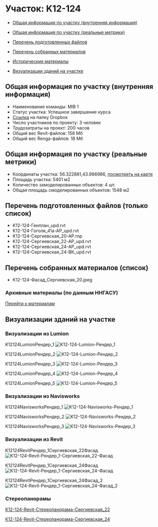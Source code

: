 # Участок: K12-124

* [Общая информация по участку (внутренняя информация)](#Chapter1)

* [Общая информация по участку (реальные метрики)](#Chapter2)

* [Перечень подготовленных файлов](#Chapter3)

* [Перечень собранных материалов](#Chapter4)

* [Исторические материалы](#Chapter5)

* [Визуализации зданий на участке](#Chapter6)

## <a id="Chapter1"></a> Общая информация по участку (внутренняя информация)
+ Наименование команды: MIB 1
+ Статус участка: Успешное завершение курса
+ [Ссылка](https://www.dropbox.com/sh/wvvgv1nw1iqred9/AACL2pC8uKh-e1W6I9QUOGcua/K12_124?dl=0) на папку Dropbox
+ Число участников по проекту: 3 человек
+ Трудозатраты на проект: 200 часов
+ Общий вес Revit-файлов: 158 Мб
+ Общий вес Renga-файлов: 18 Мб
## <a id="Chapter2"></a> Общая информация по участку (реальные метрики)
+ Координаты участка: 56.322881,43.986986, [посмотреть на карте](https://yandex.ru/maps/47/nizhny-novgorod/?ll=43.986986%2C56.322881&z=19)
+ Площадь участка: 5401 м2
+ Количество замоделированных объектов: 4 шт.
+ Общая площадь смоделированных объектов: 1548 м2
## <a id="Chapter3"></a> Перечень подготовленных файлов (только список)
+ K12-124-Генплан_upd.rvt
+ K12-124-Гоголя_41а-АР_upd.rvt
+ K12-124-Сергиевская_20-АР.rnp
+ K12-124-Сергиевская_22-АР_upd.rvt
+ K12-124-Сергиевская_24-АР_upd.rvt
+ K12-124-Сергиевская_24-ВК_upd.rvt
## <a id="Chapter4"></a> Перечень собранных материалов (список)
+ K12-124-Фасад_Сергиевская_20.jpeg
### <a id="Chapter5"></a> Архивные материалы (по данным ННГАСУ)
[Перейти к материалам](/BuidingsInfo/801d1d88-0950-47be-a6c6-64d037ad7d27/About.md)
## <a id="Chapter6"></a> Визуализации зданий на участке
### Визуализации из Lumion
K12124LumionРендер_1
![K12-124-Lumion-Рендер_1](/Images/K12_124/K12-124-Lumion-Рендер_1_Compressed.jpg)

K12124LumionРендер_2
![K12-124-Lumion-Рендер_2](/Images/K12_124/K12-124-Lumion-Рендер_2_Compressed.jpg)

K12124LumionРендер_3
![K12-124-Lumion-Рендер_3](/Images/K12_124/K12-124-Lumion-Рендер_3_Compressed.jpg)

K12124LumionРендер_4
![K12-124-Lumion-Рендер_4](/Images/K12_124/K12-124-Lumion-Рендер_4_Compressed.jpg)

K12124LumionРендер_5
![K12-124-Lumion-Рендер_5](/Images/K12_124/K12-124-Lumion-Рендер_5_Compressed.jpg)

### Визуализации из Navisworks
K12124NavisworksРендер_1
![K12-124-Navisworks-Рендер_1](/Images/K12_124/K12-124-Navisworks-Рендер_1_Compressed.jpg)

K12124NavisworksРендер_2
![K12-124-Navisworks-Рендер_2](/Images/K12_124/K12-124-Navisworks-Рендер_2_Compressed.jpg)

K12124NavisworksРендер_3
![K12-124-Navisworks-Рендер_3](/Images/K12_124/K12-124-Navisworks-Рендер_3_Compressed.jpg)

### Визуализации из Revit
K12124RevitРендер_1Сергиевская_22Фасад
![K12-124-Revit-Рендер_1-Сергиевская_22-Фасад](/Images/K12_124/K12-124-Revit-Рендер_1-Сергиевская_22-Фасад_Compressed.jpg)

K12124RevitРендер_1Сергиевская_24Фасад
![K12-124-Revit-Рендер_1-Сергиевская_24-Фасад](/Images/K12_124/K12-124-Revit-Рендер_1-Сергиевская_24-Фасад_Compressed.jpg)

K12124RevitРендер_1Сергиевская_24Фасад_2
![K12-124-Revit-Рендер_1-Сергиевская_24-Фасад_2](/Images/K12_124/K12-124-Revit-Рендер_1-Сергиевская_24-Фасад_2_Compressed.jpg)

### Стереопанорамы
[K12-124-Revit-Стереопанорама-Сергиевская_22](https://pano.autodesk.com/pano.html?url=jpgs/6b783e2d-6ebc-40ac-be0b-d57f9ee1e9e0&version=2)

[K12-124-Revit-Стереопанорама-Сергиевская_24](https://pano.autodesk.com/pano.html?url=jpgs/2c17d2c1-c1bf-414d-bbae-2e3a50786090&version=2)

